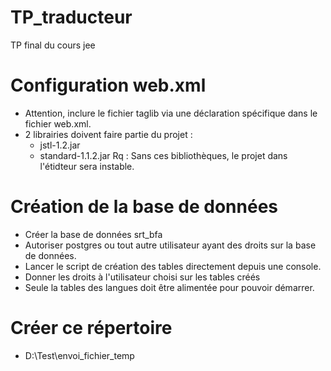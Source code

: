 # TP_traducteur
TP final du cours jee

# Configuration web.xml
- Attention, inclure le fichier taglib via une déclaration spécifique dans le fichier web.xml.
- 2 librairies doivent faire partie du projet : 
    - jstl-1.2.jar
    - standard-1.1.2.jar
    Rq : Sans ces bibliothèques, le projet dans l'étidteur sera instable.


# Création de la base de données
- Créer la base de données srt_bfa
- Autoriser postgres ou tout autre utilisateur ayant des droits sur la base de données.
- Lancer le script de création des tables directement depuis une console.
- Donner les droits à l'utilisateur choisi sur les tables créés
- Seule la tables des langues doit être alimentée pour pouvoir démarrer.

# Créer ce répertoire

- D:\Test\envoi_fichier_temp
